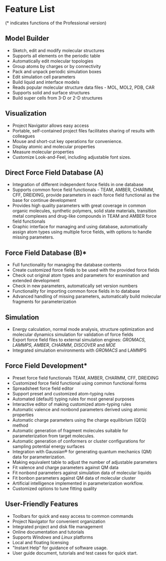 # Feature List

(\* indicates functions of the Professional version)

## Model Builder

- Sketch, edit and modify molecular structures
- Supports all elements on the periodic table
- Automatically edit molecular topologies
- Group atoms by charges or by connectivity
- Pack and unpack periodic simulation boxes
- Edit simulation cell parameters
- Build liquid and interface models
- Reads popular molecular structure data files - MOL, MOL2, PDB, CAR
- Supports solid and surface structures
- Build super cells from 3-D or 2-D structures

## Visualization

- Project Navigator allows easy access
- Portable, self-contained project files facilitates sharing of results with colleagues
- Mouse and short-cut key operations for convenience.
- Display atomic and molecular properties
- Measure molecular properties
- Customize Look-and-Feel, including adjustable font sizes.

## Direct Force Field Database (A)

- Integration of different independent force fields in one database
- Supports common force field functionals - TEAM, AMBER, CHARMM, CFF, DREIDING, provide parameters in each force field functional as the base for continue development
- Provides high quality parameters with great coverage in common organic molecules, synthetic polymers, solid state materials, transition metal complexes and drug-like compounds in TEAM and AMBER force field functionals
- Graphic interface for managing and using database, automatically assign atom types using multiple force fields, with options to handle missing parameters.

## Force Field Database (B)\*

- Full functionality for managing the database contents
- Create customized force fields to be used with the provided force fields
- Check out original atom types and parameters for examination and extended development
- Check in new parameters, automatically set version numbers
- Functionality for importing common force fields in to database
- Advanced handling of missing parameters, automatically build molecular fragments for parameterization

## Simulation

- Energy calculation, normal mode analysis, structure optimization and molecular dynamics simulation for validation of force fields
- Export force field files to external simulation engines: _GROMACS, LAMMPS, AMBER_, _CHARMM_, _DISCOVER_ and _MOE_
- Integrated simulation environments with _GROMACS_ and LAMMPS

## Force Field Development\*

- Preset force field functionals TEAM, AMBER, CHARMM, CFF, DREIDING
- Customized force field functional using common functional forms
- Spreadsheet force field editor
- Support preset and customized atom-typing rules
- Automated (default) typing rules for most general purposes
- Interactive editor of making customized atom-typing rules
- Automatic valence and nonbond parameters derived using atomic properties
- Automatic charge parameters using the charge equilibrium (QEQ) method
- Automatic generation of fragment molecules suitable for parameterization from target molecules.
- Automatic generation of conformers or cluster configurations for sampling potential energy surfaces
- Integration with Gaussian® for generating quantum mechanics (QM) data for parameterization.
- Making equivalent table to adjust the number of adjustable parameters
- Fit valence and charge parameters against QM data
- Fit nonbond parameters against simulation data of molecular liquids
- Fit bonbon parameters against QM data of molecular cluster
- Artificial intelligence implemented in parameterization workflow.
- Customized options to tune fitting quality

## User-Friendly Features

- Toolbars for quick and easy access to common commands
- Project Navigator for convenient organization
- Integrated project and disk file management
- Online documentation and tutorials
- Supports _Windows_ and _Linux_ platforms
- Local and floating licensing
- &quot;Instant Help&quot; for guidance of software usage.
- User guide document, tutorials and test cases for quick start.
